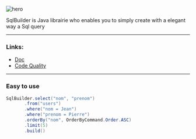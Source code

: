 ![hero](https://user-images.githubusercontent.com/24255551/218847964-f008f2fa-1aa0-41cf-844b-c4100cac420d.png)

SqlBuilder is Java librairie who enables you to simply create with a elegant way a Sql query

---

### Links:
 * [Doc](https://verinantoine.github.io/SqlBuilder/docs/)
 * [Code Quality](https://verinantoine.github.io/SqlBuilder/qodana/)

---

### Easy to use
```java
SqlBuilder.select("nom", "prenom")
       .from("users")
       .where("nom = Jean")
       .where("prenom = Pierre")
       .orderBy("nom", OrderByCommand.Order.ASC)
       .limit(5)
       .build()
```
